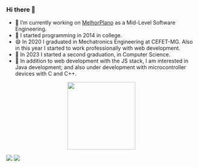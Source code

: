 ### Hi there 👋

- 🔭 I’m currently working on [MelhorPlano](http://melhorplano.net/) as a Mid-Level Software Engineering.
- 🌱 I started programming in 2014 in college.
- 😄 In 2020 I graduated in Mechatronics Engineering at CEFET-MG. Also in this year I started to work professionally with web development.
- 🌱 In 2023 I started a second graduation, in Computer Science.
- 💬 In addition to web development with the JS stack, I am interested in Java development; and also under development with microcontroller devices with C and C++.

<div align="center">
  <a href="https://github.com/PauloIVM">
  <!-- <img height="180em" src="https://github-readme-stats.vercel.app/api?username=PauloIVM&show_icons=true&theme=dark&include_all_commits=true&count_private=true"/> -->
  <img height="180em" src="https://github-readme-stats.vercel.app/api/top-langs/?username=PauloIVM&layout=compact&langs_count=7&theme=dark"/>
</div>

<a href = "mailto:paulo.vieira.marinho@gmail.com"><img src="https://img.shields.io/badge/-Gmail-%23333?style=for-the-badge&logo=gmail&logoColor=white" target="_blank"></a>
    <a href="https://www.linkedin.com/in/paulo-marinho-0511a8142/">
        <img src="https://img.shields.io/badge/LinkedIn-0077B5?style=for-the-badge&logo=linkedin&logoColor=white"/>
    </a>
